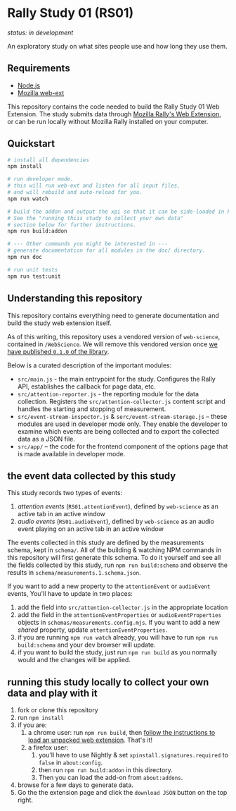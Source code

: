 # Rally Study 01 (RS01)

_status: in development_

An exploratory study on what sites people use and how long they use them.

## Requirements
* [Node.js](https://nodejs.org/en/)
* [Mozilla web-ext](https://extensionworkshop.com/documentation/develop/getting-started-with-web-ext/)

This repository contains the code needed to build the Rally Study 01 Web Extension. 
The study submits data through [Mozilla Rally's Web Extension](https://github.com/mozilla-rally/rally-core-addon),
or can be run locally without Mozilla Rally installed on your computer.

## Quickstart

```bash
# install all dependencies
npm install

# run developer mode.
# this will run web-ext and listen for all input files, 
# and will rebuild and auto-reload for you.
npm run watch

# build the addon and output the xpi so that it can be side-loaded in Firefox Nightly.
# See the "running thiis study to collect your own data" 
# section below for further instructions.
npm run build:addon

# --- Other commands you might be interested in ---
# generate documentation for all modules in the doc/ directory.
npm run doc

# run unit tests
npm run test:unit
```

## Understanding this repository

This repository contains everything need to generate documentation and build the study web extension itself.

As of this writing, this repository uses a vendored version of `web-science`, contained in `/WebScience`. We will remove this vendored version once
[we have published `0.1.0` of the library](https://github.com/mozilla-rally/web-science/issues/3).

Below is a curated description of the important modules:

- `src/main.js` - the main entrypoint for the study. Configures the Rally API, establishes the callback for page data, etc.
- `src/attention-reporter.js` - the reporting module for the data collection. Registers the `src/attention-collector.js` content script and handles the starting and stopping of measurement.
- `src/event-stream-inspector.js` & `serc/event-stream-storage.js` – these modules are used in developer mode only. They enable the developer to examine which events are being collected and to export the collected data as a JSON file.
- `src/app/` – the code for the frontend component of the options page that is made available in developer mode.

## the event data collected by this study

This study records two types of events:
1. *attention events* (`RS01.attentionEvent`), defined by `web-science` as an active tab in an active window
2. *audio events* (`RS01.audioEvent`), defined by `web-science` as an audio event playing on an active tab in an active window

The events collected in this study are defined by the measurements schema, kept in `schema/`. All of the building & watching NPM commands in this repository will first generate this schema. To do it yourself and see all the fields collected by this study, run `npm run build:schema` and observe the results in `schema/measurements.1.schema.json`.

If you want to add a new property to the `attentionEvent` or `audioEvent` events, You'll have to update in two places:
1. add the field into `src/attention-collector.js` in the appropriate location
2. add the field in the `attentionEventProperties` or `audioEventProperties` objects in `schemas/measurements.config.mjs`. If you want to add a new *shared* property, update `attentionEventProperties`.
3. if you are running `npm run watch` already, you will have to run `npm run build:schema` and your dev browser will update.
4. if you want to build the study, just run `npm run build` as you normally would and the changes will be applied.

## running this study locally to collect your own data and play with it

1. fork or clone this repository
2. run `npm install`
3. if you are:
   1. a chrome user: run `npm run build`, then [follow the instructions to load an unpacked web extension](https://developer.chrome.com/docs/extensions/mv2/getstarted/). That's it!
   2. a firefox user: 
      1. you'll have to use Nightly & set `xpinstall.signatures.required` to `false` in `about:config`. 
      2. then run `npm run build:addon` in this directory.
      3. Then you can load the add-on from `about:addons`.
4. browse for a few days to generate data.
5. Go the the extension page and click the `download JSON` button on the top right.
